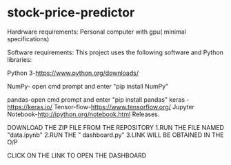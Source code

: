 # stock-price-predictor

Hardrware requirements:
Personal computer with gpu( minimal specifications)

Software requirements:
This project uses the following software and Python libraries:

Python 3-https://www.python.org/downloads/

NumPy- open cmd prompt and enter "pip install NumPy"

pandas-open cmd prompt and enter "pip install pandas"
 keras -https://keras.io/
Tensor-flow-https://www.tensorflow.org/
Jupyter Notebook-http://ipython.org/notebook.html
Releases.

DOWNLOAD THE ZIP FILE FROM THE REPOSITORY
1.RUN THE FILE NAMED "data.ipynb"
2.RUN THE " dashboard.py" 
3.LINK WILL BE OBTAINED IN THE O/P

CLICK ON THE LINK TO OPEN THE DASHBOARD




